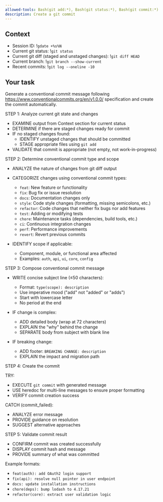 ```yaml
---
allowed-tools: Bash(git add:*), Bash(git status:*), Bash(git commit:*)
description: Create a git commit
---
```


## Context

- Session ID: !`gdate +%s%N`
- Current git status: !`git status`
- Current git diff (staged and unstaged changes): !`git diff HEAD`
- Current branch: !`git branch --show-current`
- Recent commits: !`git log --oneline -10`

## Your task

Generate a conventional commit message following https://www.conventionalcommits.org/en/v1.0.0/ specification and create the commit automatically.

STEP 1: Analyze current git state and changes

- EXAMINE output from Context section for current status
- DETERMINE if there are staged changes ready for commit
- IF no staged changes found:
  - IDENTIFY unstaged changes that should be committed
  - STAGE appropriate files using `git add`
- VALIDATE that commit is appropriate (not empty, not work-in-progress)

STEP 2: Determine conventional commit type and scope

- ANALYZE the nature of changes from git diff output
- CATEGORIZE changes using conventional commit types:
  - `feat`: New feature or functionality
  - `fix`: Bug fix or issue resolution
  - `docs`: Documentation changes only
  - `style`: Code style changes (formatting, missing semicolons, etc.)
  - `refactor`: Code changes that neither fix bugs nor add features
  - `test`: Adding or modifying tests
  - `chore`: Maintenance tasks (dependencies, build tools, etc.)
  - `ci`: Continuous integration changes
  - `perf`: Performance improvements
  - `revert`: Revert previous commits

- IDENTIFY scope if applicable:
  - Component, module, or functional area affected
  - Examples: `auth`, `api`, `ui`, `core`, `config`

STEP 3: Compose conventional commit message

- WRITE concise subject line (≤50 characters):
  - Format: `type(scope): description`
  - Use imperative mood ("add" not "added" or "adds")
  - Start with lowercase letter
  - No period at the end

- IF change is complex:
  - ADD detailed body (wrap at 72 characters)
  - EXPLAIN the "why" behind the change
  - SEPARATE body from subject with blank line

- IF breaking change:
  - ADD footer: `BREAKING CHANGE: description`
  - EXPLAIN the impact and migration path

STEP 4: Create the commit

TRY:

- EXECUTE `git commit` with generated message
- USE heredoc for multi-line messages to ensure proper formatting
- VERIFY commit creation success

CATCH (commit_failed):

- ANALYZE error message
- PROVIDE guidance on resolution
- SUGGEST alternative approaches

STEP 5: Validate commit result

- CONFIRM commit was created successfully
- DISPLAY commit hash and message
- PROVIDE summary of what was committed

Example formats:

- `feat(auth): add OAuth2 login support`
- `fix(api): resolve null pointer in user endpoint`
- `docs: update installation instructions`
- `chore(deps): bump lodash to 4.17.21`
- `refactor(core): extract user validation logic`
